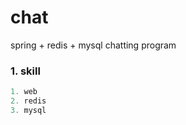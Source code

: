 # chat

spring + redis + mysql chatting program

### 1. skill

```java
1. web
2. redis
3. mysql

```
